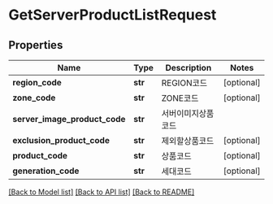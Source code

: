 # GetServerProductListRequest

## Properties
Name | Type | Description | Notes
------------ | ------------- | ------------- | -------------
**region_code** | **str** | REGION코드 | [optional] 
**zone_code** | **str** | ZONE코드 | [optional] 
**server_image_product_code** | **str** | 서버이미지상품코드 | 
**exclusion_product_code** | **str** | 제외할상품코드 | [optional] 
**product_code** | **str** | 상품코드 | [optional] 
**generation_code** | **str** | 세대코드 | [optional] 

[[Back to Model list]](../README.md#documentation-for-models) [[Back to API list]](../README.md#documentation-for-api-endpoints) [[Back to README]](../README.md)


